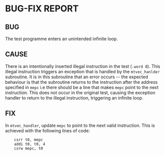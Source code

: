 # BUG-FIX REPORT

## BUG

The test programme enters an unintended infinite loop.

## CAUSE

There is an intentionally inserted illegal instruction in the test (`.word 0`). This illegal instruction triggers an exception that is handled by the `mtvec_hanlder` subroutine. It is in this subroutine that an error occurs -- the expected behaviour is that the subroutine returns to the instruction after the address specified in `mepc` i.e there should be a line that makes `mepc` point to the next instruction. This does not occur in the original test, causing the exception handler to return to the illegal instruction, triggering an infinite loop.

## FIX

In  `mtvec_handler`, update `mepc` to point to the next valid instruction. This is achieved with the following lines of code: 
```
    csrr t0, mepc  
    addi t0, t0, 4  
    csrw mepc, t0  
```

